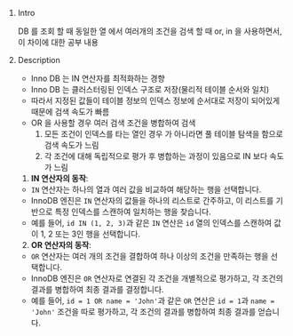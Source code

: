 
1. Intro
	
	DB 를 조회 할 때 동일한 열 에서 여러개의 조건을 검색 할 때 or, in 을 사용하면서, 
	이 차이에 대한 공부 내용

2. Description  
	
	- Inno DB 는 IN 연산자를 최적화하는 경향
	- Inno DB 는 클러스터링된 인덱스 구조로 저장(물리적 테이블 순서와 일치)
	- 따라서 지정된 값들이 테이블 정보의 인덱스 정보에 순서대로 저장이 되어있게 때문에 검색 속도가 빠름
	- OR 을 사용할  경우 여러 검색 조건을 병합하여 검색
	  1. 모든 조건이 인덱스를 타는 열인 경우 가 아니라면 풀 테이블 탐색을 함으로 검색 속도가 느림
	  2. 각 조건에 대해 독립적으로 평가 후 병합하는 과정이 있음으로 IN 보다 속도가 느림
	
	1. **IN 연산자의 동작**:
    
    - `IN` 연산자는 하나의 열과 여러 값을 비교하여 해당하는 행을 선택합니다.
    - InnoDB 엔진은 `IN` 연산자의 값들을 하나의 리스트로 간주하고, 이 리스트를 기반으로 특정 인덱스를 스캔하여 일치하는 행을 찾습니다.
    - 예를 들어, `id IN (1, 2, 3)`과 같은 `IN` 연산은 `id` 열의 인덱스를 스캔하여 값이 1, 2 또는 3인 행을 선택합니다.
	
	2. **OR 연산자의 동작**:
    
    - `OR` 연산자는 여러 개의 조건을 결합하여 하나 이상의 조건을 만족하는 행을 선택합니다.
    - InnoDB 엔진은 `OR` 연산자로 연결된 각 조건을 개별적으로 평가하고, 각 조건의 결과를 병합하여 최종 결과를 결정합니다.
    - 예를 들어, `id = 1 OR name = 'John'`과 같은 `OR` 연산은 `id = 1`과 `name = 'John'` 조건을 따로 평가하고, 각 조건의 결과를 병합하여 최종 결과를 얻습니다.
